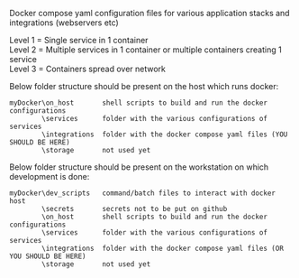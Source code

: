 Docker compose yaml configuration files for various application stacks and integrations (webservers etc)

Level 1 = Single service in 1 container<br>
Level 2 = Multiple services in 1 container or multiple containers creating 1 service<br>
Level 3 = Containers spread over network

Below folder structure should be present on the host which runs docker:
```
myDocker\on_host       shell scripts to build and run the docker configurations
        \services      folder with the various configurations of services
        \integrations  folder with the docker compose yaml files (YOU SHOULD BE HERE)
        \storage       not used yet
```

Below folder structure should be present on the workstation on which development is done:
```
myDocker\dev_scripts   command/batch files to interact with docker host
        \secrets       secrets not to be put on github
        \on_host       shell scripts to build and run the docker configurations
        \services      folder with the various configurations of services    
        \integrations  folder with the docker compose yaml files (OR YOU SHOULD BE HERE)
        \storage       not used yet
```
